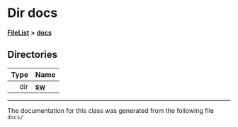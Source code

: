 
# Dir docs



[**FileList**](files.md) **>** [**docs**](dir_49e56c817e5e54854c35e136979f97ca.md)












## Directories

| Type | Name |
| ---: | :--- |
| dir | [**sw**](dir_55721a669a8e0900d975c02921addb49.md) <br> |

















------------------------------
The documentation for this class was generated from the following file `docs/`